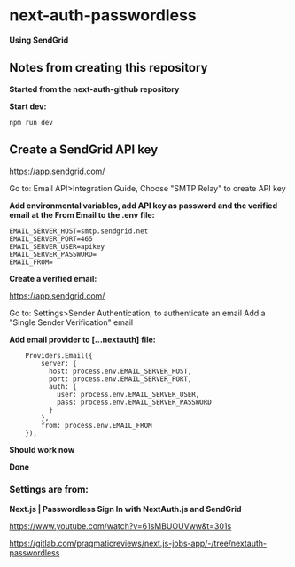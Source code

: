 # next-auth-passwordless

**Using SendGrid**

## Notes from creating this repository

**Started from the next-auth-github repository**

**Start dev:**

```
npm run dev
```

## Create a SendGrid API key

https://app.sendgrid.com/

Go to: Email API>Integration Guide, Choose "SMTP Relay" to create API key

**Add environmental variables, add API key as password and the verified email at the From Email to the .env file:**

```
EMAIL_SERVER_HOST=smtp.sendgrid.net
EMAIL_SERVER_PORT=465
EMAIL_SERVER_USER=apikey
EMAIL_SERVER_PASSWORD=
EMAIL_FROM=
```

**Create a verified email:**

https://app.sendgrid.com/

Go to: Settings>Sender Authentication, to authenticate an email
Add a "Single Sender Verification" email

**Add email provider to [...nextauth] file:**

```
    Providers.Email({
        server: {
          host: process.env.EMAIL_SERVER_HOST,
          port: process.env.EMAIL_SERVER_PORT,
          auth: {
            user: process.env.EMAIL_SERVER_USER,
            pass: process.env.EMAIL_SERVER_PASSWORD
          }
        },
        from: process.env.EMAIL_FROM
    }),
```

**Should work now**

**Done**

### Settings are from:

**Next.js | Passwordless Sign In with NextAuth.js and SendGrid**

https://www.youtube.com/watch?v=61sMBUOUVww&t=301s

https://gitlab.com/pragmaticreviews/next.js-jobs-app/-/tree/nextauth-passwordless
